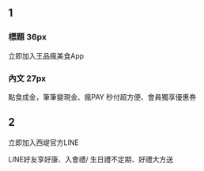## 1
### 標題 36px
立即加入王品瘋美食App

### 內文 27px
點食成金，筆筆變現金、瘋PAY 
秒付超方便、會員獨享優惠券

## 2
立即加入西堤官方LINE

LINE好友享好康、入會禮/
生日禮不定期、好禮大方送